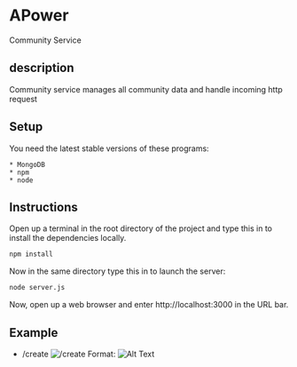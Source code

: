 # APower
Community Service

## description 
Community service manages all community data and handle incoming http request

## Setup 
You need the latest stable versions of these programs:

    * MongoDB
    * npm
    * node

## Instructions
Open up a terminal in the root directory of the project and type this in to install the dependencies locally.

```bash
npm install
```

Now in the same directory type this in to launch the server:

```bash
node server.js
```

Now, open up a web browser and enter http://localhost:3000 in the URL bar.

## Example

* /create
![/create](/exampleImage/POST_create.png)
Format: ![Alt Text](url)
